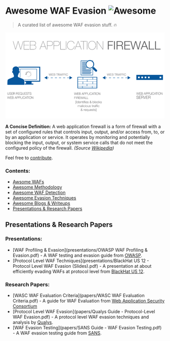 # Awesome WAF Evasion ![Awesome](https://camo.githubusercontent.com/13c4e50d88df7178ae1882a203ed57b641674f94/68747470733a2f2f63646e2e7261776769742e636f6d2f73696e647265736f726875732f617765736f6d652f643733303566333864323966656437386661383536353265336136336531353464643865383832392f6d656469612f62616467652e737667 "Awesome")
> A curated list of awesome WAF evasion stuff. 🔥

![Main Logo](images/how-wafs-work.png 'How wafs work')

__A Concise Definition:__ A web application firewall is a form of firewall with a set of configured rules that controls input, output, and/or access from, to, or by an application or service. It operates by monitoring and potentially blocking the input, output, or system service calls that do not meet the configured policy of the firewall. *(Source [Wikipedia](https://en.wikipedia.org/wiki/Application_firewall))*

Feel free to [contribute]().

### Contents:
- [Awsome WAFs]()
- [Awesome Methodology]()
- [Awesome WAF Detection]()
- [Awesome Evasion Techniques]()
- [Awesome Blogs & Writeups]()
- [Presentations & Research Papers]()

## Presentations & Research Papers
### Presentations:
- [WAF Profiling & Evasion](presentations/OWASP WAF Profiling & Evasion.pdf) - A WAF testing and evasion guide from [OWASP](https://www.owasp.org).
- [Protocol Level WAF Techniques](presentations/BlackHat US 12 - Protocol Level WAF Evasion (Slides).pdf) - A presentation at about efficiently evading WAFs at protocol level from [BlackHat US 12](https://www.blackhat.com/html/bh-us-12/).

### Research Papers:
- [WASC WAF Evaluation Criteria](papers/WASC WAF Evaluation Criteria.pdf) - A guide for WAF Evaluation from [Web Application Security Consortium](http://www.webappsec.org)
- [Protocol Level WAF Evasion](papers/Qualys Guide - Protocol-Level WAF Evasion.pdf) - A protocol level WAF evasion techniques and analysis by [Qualys](https://www.qualys.com).
- [WAF Evasion Testing](papers/SANS Guide - WAF Evasion Testing.pdf) - A WAF evasion testing guide from [SANS](https://www.sans.org).
